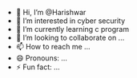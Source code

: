 - 👋 Hi, I’m @Harishwar
- 👀 I’m interested in cyber security
- 🌱 I’m currently learning c program
- 💞️ I’m looking to collaborate on ...
- 📫 How to reach me ...
- 😄 Pronouns: ...
- ⚡ Fun fact: ...

<!---
HariHarishwar/HariHarishwar is a ✨ special ✨ repository because its `README.md` (this file) appears on your GitHub profile.
You can click the Preview link to take a look at your changes.
--->
